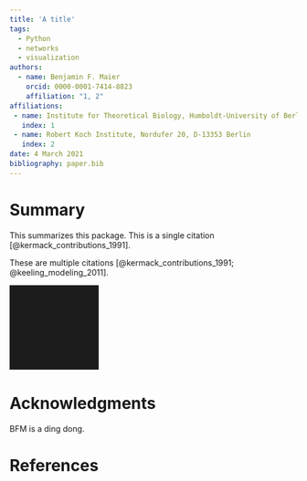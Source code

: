 ```yaml
---
title: 'A title'
tags:
  - Python
  - networks
  - visualization
authors:
  - name: Benjamin F. Maier
    orcid: 0000-0001-7414-8823
    affiliation: "1, 2"
affiliations:
 - name: Institute for Theoretical Biology, Humboldt-University of Berlin, Philippstr. 13, D-10115 Berlin
   index: 1
 - name: Robert Koch Institute, Nordufer 20, D-13353 Berlin
   index: 2
date: 4 March 2021
bibliography: paper.bib
---
```


# Summary

This summarizes this package. This is a single citation [@kermack_contributions_1991].

These are multiple citations [@kermack_contributions_1991; @keeling_modeling_2011].

![This is a figure with this text being the caption](Fig1.png)

# Acknowledgments

BFM is a ding dong.

# References
